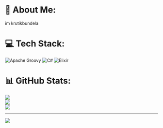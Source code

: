 # 💫 About Me:
im krutikbundela


# 💻 Tech Stack:
![Apache Groovy](https://img.shields.io/badge/Apache%20Groovy-4298B8.svg?style=for-the-badge&logo=Apache+Groovy&logoColor=white) ![C#](https://img.shields.io/badge/c%23-%23239120.svg?style=for-the-badge&logo=c-sharp&logoColor=white) ![Elixir](https://img.shields.io/badge/elixir-%234B275F.svg?style=for-the-badge&logo=elixir&logoColor=white)
# 📊 GitHub Stats:
![](https://github-readme-stats.vercel.app/api?username=krutikbundela&theme=highcontrast&hide_border=false&include_all_commits=false&count_private=false)<br/>
![](https://github-readme-streak-stats.herokuapp.com/?user=krutikbundela&theme=highcontrast&hide_border=false)<br/>
![](https://github-readme-stats.vercel.app/api/top-langs/?username=krutikbundela&theme=highcontrast&hide_border=false&include_all_commits=false&count_private=false&layout=compact)

---
[![](https://visitcount.itsvg.in/api?id=krutikbundela&icon=0&color=0)](https://visitcount.itsvg.in)

<!-- Proudly created with GPRM ( https://gprm.itsvg.in ) -->
